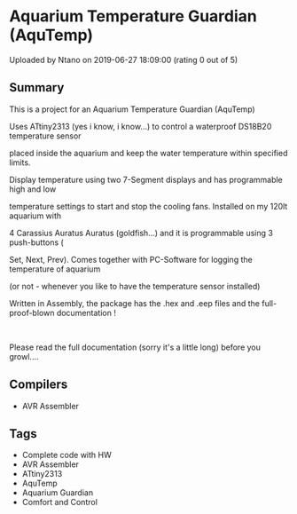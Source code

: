 # Aquarium Temperature Guardian (AquTemp)

Uploaded by Ntano on 2019-06-27 18:09:00 (rating 0 out of 5)

## Summary

This is a project for an Aquarium Temperature Guardian (AquTemp)



Uses ATtiny2313 (yes i know, i know...) to control a waterproof DS18B20 temperature sensor


placed inside the aquarium and keep the water temperature within specified limits.


Display temperature using two 7-Segment displays and has programmable high and low


temperature settings to start and stop the cooling fans. Installed on my 120lt aquarium with


4 Carassius Auratus Auratus (goldfish...) and it is programmable using 3 push-buttons (


Set, Next, Prev). Comes together with PC-Software for logging the temperature of aquarium


(or not - whenever you like to have the temperature sensor installed)


Written in Assembly, the package has the .hex and .eep files and the full-proof-blown documentation !


 


Please read the full documentation (sorry it's a little long) before you growl....

## Compilers

- AVR Assembler

## Tags

- Complete code with HW
- AVR Assembler
- ATtiny2313
- AquTemp
- Aquarium Guardian
- Comfort and Control

